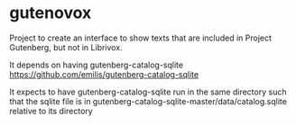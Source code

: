gutenovox
=========

Project to create an interface to show texts that are included in Project Gutenberg, but not in Librivox.

It depends on having gutenberg-catalog-sqlite https://github.com/emilis/gutenberg-catalog-sqlite

It expects to have gutenberg-catalog-sqlite run in the same directory such that the sqlite file is in gutenberg-catalog-sqlite-master/data/catalog.sqlite relative to its directory


